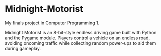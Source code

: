 # Midnight-Motorist
My finals project in Computer Programming 1.

Midnight Motorist is an 8-bit-style endless driving game built with Python and the Pygame module. Players control a vehicle on an endless road, avoiding oncoming traffic while collecting random power-ups to aid them during gameplay.
